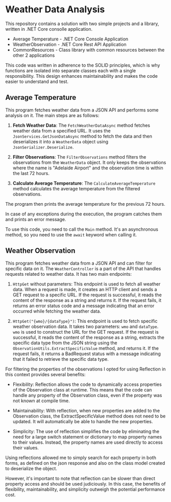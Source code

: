 # Weather Data Analysis

This repository contains a solution with two simple projects and a library, written in .NET Core consolle application.

- Average Temperature - .NET Core Console Application
- WeatherObservation - .NET Core Rest API Application
- CommonResources - Class library with common resources between the other 2 applications

This code was written in adherence to the SOLID principles, which is why functions are isolated into separate classes each with a single responsibility. This design enhances maintainability and makes the code easier to understand and test.

## Average Temperature

This program fetches weather data from a JSON API and performs some analysis on it. The main steps are as follows:

1. **Fetch Weather Data**: The `FetchWeatherDataAsync` method fetches weather data from a specified URL. It uses the `JsonServices.GetJsonDataAsync` method to fetch the data and then deserializes it into a `WeatherData` object using `JsonSerializer.Deserialize`.

2. **Filter Observations**: The `FilterObservations` method filters the observations from the `WeatherData` object. It only keeps the observations where the name is "Adelaide Airport" and the observation time is within the last 72 hours.

3. **Calculate Average Temperature**: The `CalculateAverageTemperature` method calculates the average temperature from the filtered observations.

The program then prints the average temperature for the previous 72 hours.

In case of any exceptions during the execution, the program catches them and prints an error message.

To use this code, you need to call the `Main` method. It's an asynchronous method, so you need to use the `await` keyword when calling it.

## Weather Observation

This program fetches weather data from a JSON API and can filter for specific data on it. The `WeatherController` is a part of the API that handles requests related to weather data. It has two main endpoints:

1. `HttpGet` without parameters: This endpoint is used to fetch all weather data. When a request is made, it creates an HTTP client and sends a GET request to a specific URL. If the request is successful, it reads the content of the response as a string and returns it. If the request fails, it returns an error status code and a message indicating that an error occurred while fetching the weather data.

2. `HttpGet("{wmo}/{dataType}")`: This endpoint is used to fetch specific weather observation data. It takes two parameters: `wmo` and `dataType`. `wmo` is used to construct the URL for the GET request. If the request is successful, it reads the content of the response as a string, extracts the specific data type from the JSON string using the `ObservationUtils.ExtractSpecificValue` method, and returns it. If the request fails, it returns a BadRequest status with a message indicating that it failed to retrieve the specific data type.

For filtering the properties of the observations I opted for using Reflection in this context provides several benefits:

- Flexibility: Reflection allows the code to dynamically access properties of the Observation class at runtime. This means that the code can handle any property of the Observation class, even if the property was not known at compile time.

- Maintainability: With reflection, when new properties are added to the Observation class, the ExtractSpecificValue method does not need to be updated. It will automatically be able to handle the new properties.

- Simplicity: The use of reflection simplifies the code by eliminating the need for a large switch statement or dictionary to map property names to their values. Instead, the property names are used directly to access their values.

Using reflections allowed me to simply search for each property in both forms, as defined on the json response and also on the class model created to deserialize the object.

However, it's important to note that reflection can be slower than direct property access and should be used judiciously. In this case, the benefits of flexibility, maintainability, and simplicity outweigh the potential performance cost.

